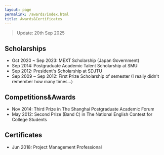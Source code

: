 ```yaml
---
layout: page
permalink: /awards/index.html
title: Awards&Certificates
---
```


> Update: 20th Sep 2025

## Scholarships

- Oct 2020 ~ Sep 2023: MEXT Scholarship (Japan Government)
- Sep 2014: Postgraduate Academic Talent Scholarship at SMU 
- Sep 2012: President's Scholarship at SDJTU
- Sep 2009 ~ Sep 2012: First Prize Scholarship of semester (I really didn't remember how many times...)


## Competitions&Awards

- Nov 2014: Third Prize in The Shanghai Postgraduate Academic Forum
- May 2012: Second Prize (Band C) in The National English Contest for College Students

## Certificates
- Jun 2018: Project Management Professional

<br>
